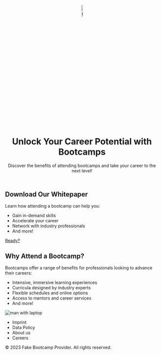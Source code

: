 
<!DOCTYPE html>
<html lang="en">
  <head>
    <meta charset="UTF-8" />
    <meta name="viewport" content="width=device-width, initial-scale=1.0" />
    <title>Download our Whitepaper on Bootcamps</title>
    <link rel="preconnect" href="https://fonts.googleapis.com" />
    <link rel="preconnect" href="https://fonts.gstatic.com" crossorigin />
    <link href="https://fonts.googleapis.com/css2?family=Rubik&display=swap" rel="stylesheet" />
    <link rel="stylesheet" href="style.css" />
  </head>
  <body>
    <header>
      <img
        src="https://www.shutterstock.com/image-vector/line-cloud-logo-icon-260nw-1033660648.jpg"
        alt="placeholder logo"
        width="10%"
        height="auto"
      />
      <div class="header-text-container">
        <h1>Unlock Your Career Potential with Bootcamps</h1>
        <p>Discover the benefits of attending bootcamps and take your career to the next level!</p>
      </div>
    </header>
    <main>
      <div>
        <section class="whitepaper">
          <h2>Download Our Whitepaper</h2>
          <p>Learn how attending a bootcamp can help you:</p>
          <ul>
            <li>Gain in-demand skills</li>
            <li>Accelerate your career</li>
            <li>Network with industry professionals</li>
            <li>And more!</li>
          </ul>
          <a href="Bootcamp_whitepaper_experiment_workshop.pdf" download>Ready?</a>
        </section>
        <section class="benefits">
          <h2>Why Attend a Bootcamp?</h2>
          <p>
            Bootcamps offer a range of benefits for professionals looking to advance their careers:
          </p>
          <ul>
            <li>Intensive, immersive learning experiences</li>
            <li>Curricula designed by industry experts</li>
            <li>Flexible schedules and online options</li>
            <li>Access to mentors and career services</li>
            <li>And more!</li>
          </ul>
        </section>
      </div>
      <div class="image-container">
        <img
          id="man-image-flip"
          class="man-image"
          src="https://i.pinimg.com/736x/b6/50/84/b650840668e276a31f1ba2b73dc3cda6.jpg"
          alt="man with laptop"
        />
      </div>
    </main>
    <footer>
      <div class="footer-container">
        <ul>
          <li>Imprint</li>
          <li>Data Policy</li>
          <li>About us</li>
          <li>Careers</li>
        </ul>
      </div>
      <p>&copy; 2023 Fake Bootcamp Provider. All rights reserved.</p>
    </footer>
  </body>
</html>
